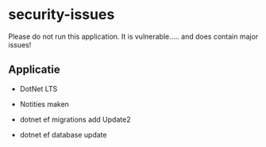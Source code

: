 # security-issues

Please do not run this application. It is vulnerable..... and does contain major issues!

## Applicatie
- DotNet LTS
- Notities maken

- dotnet ef migrations add Update2
- dotnet ef database update
